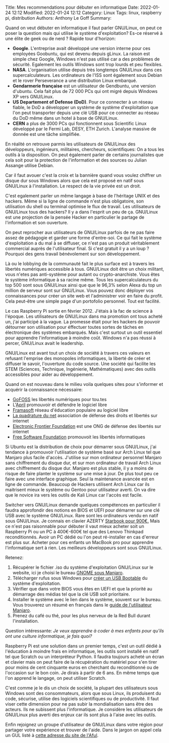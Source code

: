 ﻿Title: Mes recommendations pour débuter en informatique
Date: 2022-01-24 12:12
Modified: 2022-01-24 12:12
Category: Linux
Tags: linux, raspberry pi, distribution
Authors: Anthony Le Goff
Summary: 

Quand on veut débuter en informatique il faut parler GNU/Linux, on peut ce poser la question mais qui utilise le système d'exploitation? Es-ce réservé à une élite de geek ou de nerd ? Rapide tour d'horizon:  

*   **Google**. L'entreprise avait développé une version interne pour ces employées Goobuntu, qui est devenu depuis gLinux. La raison est simple chez Google, Windows n'est pas utilisé car a des problèmes de sécurité. Egalement les outils Windows sont trop lourds et peu flexibles.
*   **NASA**. L'organisation utilise depuis très longtemps GNU/Linux dans ces supercalculateurs. Les ordinateurs de l'ISS sont également sous Debian et le rover Perseverance a une distribution Linux embarqué.
*   **Gendarmerie française** est un utilisateur de Gendbuntu, une version d'ubuntu. Cela fait plus de 72 000 PCs qui ont migré depuis Windows XP vers GNU/Linux. 
*   **US Departement of Defense (DoD)**. Pour ce connecter à un réseau fiable, le DoD a développer un système de système d'exploitation que l'on peut transporter depuis une clé USB pour ce connecter au réseau du DoD même dans un hotel à base de GNU/Linux.
*   **CERN** a plus de 3000 PCs qui fonctionnent sous Scientific Linux développé par le Fermi Lab, DESY, ETH Zurich. L'analyse massive de donnée est une tâche simplifiée.

En réalité on retrouve parmis les utilisateurs de GNU/Linux des développeurs, ingénieurs, militaires, chercheurs, scientifiques: On a tous les outils à la disposition. On peut également parler de certains journalistes que cela soit pour la protection de l'information et des sources ou Julian Assange utilise Debian.

Car il faut avouer c'est la croix et la bannière quand vous voulez chiffrer un disque dur sous Windows alors que cela est proposé en natif sous GNU/Linux à l'installation. Le respect de la vie privée est un droit.

C'est egalement parler un même langage à base de l'héritage UNIX et des hackers. Même si la ligne de commande n'est plus obligatoire, son utilisation du shell ou terminal optimise le flux de travail. Les utilisateurs de GNU/Linux tous des hackers? Il y a dans l'esprit un peu de ça. GNU/Linux est une projection de la pensée Hacker en particulier le partage de l'information et son ouverture.

On peut reprocher aux utilisateurs de GNU/Linux parfois de ne pas faire assez de pédagogie et garder une forme d'entre-soi. Ce qui fait le système d'exploitation a du mal à se diffuser, ce n'est pas un produit véritablement commercial auprès de l'utilisateur final. Si c'est gratuit il y a un loup ? Pourquoi des gens travail bénévolement sur son développement.

Là ou le lobbying de la communauté fait le plus surface est à travers les libertés numériques accessible à tous. GNU/Linux doit être un choix militant, vous n'etes pas anti-système pour autant ou crypto-anarchiste. Vous êtes le système informatique à sa racine même. Tous les supercalculateurs du top 500 sont sous GNU/Linux ainsi que que le 96,3% selon Alexa du top un million de serveur sont sur GNU/Linux. Vous pouvez donc déployer vos connaissances pour créer un site web et l'administrer voir en faire du profit. Cela peut-être une simple page d'un portofolio personnel. Tout est facilité.

Le cas Raspberry Pi sortie en février 2012. J'étais à la fac de science à l'époque. Les utilisateurs de GNU/Linux dans ma promotion ont tous acheté un, j'ai participé à la vague. La promesse était pour les hackers de pouvoir détourner son utilisation pour éffectuer toutes sortes de tâches en électronique des systèmes embarqués. Mais c'est surtout un outil essentiel pour apprendre l'informatique à moindre coût. Windows n'a pas réussi à percer, GNU/Linux avait le leadership.

GNU/Linux est avant tout un choix de société à travers ces valeurs en refusant l'emprise des monopoles informatiques, la liberté de créer et diffuser le savoir, l'ouverture du code source. Une société qui facilite les STEM (Sciences, Technique, Ingénierie, Mathématiques) avec des outils accessibles pour aider au développement.

Quand on est nouveau dans le milieu voila quelques sites pour s'informer et acquérir la connaissance nécessaire:

*   [GoFOSS](https://gofoss.net/fr/) les libertés numériques pour tou.tes
*   L'[April](https://april.org/) promouvoir et défendre le logiciel libre
*   [Framasoft](https://framasoft.org/fr/) réseau d'éducation populaire au logiciel libre
*   [La quadrature du net](https://www.laquadrature.net/) association de défense des droits et libertés sur internet
*   [Electronic Frontier Foundation](https://www.eff.org/fr) est une ONG de défense des libertés sur internet
*   [Free Software Foundation](https://www.fsf.org/?set_language=fr) promouvoit les libertés informatiques

  

Si Ubuntu est la distribution de choix pour démarrer sous GNU/Linux, j'ai tendance à promouvoir l'utilisation de système basé sur Arch Linux tel que Manjaro plus facile d'accès. J'utilise sur mon ordinateur personnel Manjaro sans chiffrement du disque dur, et sur mon ordinateur de travail Arch Linux avec chiffrement du disque dur. Manjaro est plus stable, il y a moins de risque de faire planter le système sur une mise à jour. De plus tout peu ce faire avec une interface graphique. Seul la maintenance avancée est en ligne de commande. Beaucoup de Hackers utilisent Arch Linux car ils maitrisent mieux le système ou Gentoo pour utilisateur averti. On va dire que le novice ira vers les outils de Kali Linux car l'accès est facile.

Switcher vers GNU/Linux demande quelques compétences en particulier il faudra approfondir des notions en BIOS et UEFI pour démarrer sur une clé USB avec le système GNU/Linux. Rare sont les ordinateurs vendu en natif sous GNU/Linux. Je connais en clavier AZERTY [Starbook pour 900€.](https://starlabs.systems/pages/starbook) Mais ce n'est pas raisonnable pour débuter il vaut mieux acheter soit un Raspberry Pi ou un PC à 400€-600€ tel que des Lenovo Thinkpad reconditionnés. Avoir un PC dédié ou l'on peut ré-installer en cas d'erreur est plus sur. Acheter pour ces enfants un MacBook pro pour apprendre l'informatique sert à rien. Les meilleurs développeurs sont sous GNU/Linux.

Retenez:

1.  Récupérer le fichier .iso du système d'exploitation GNU/Linux sur le website, ici je choisi le bureau [GNOME sous Manjaro](https://manjaro.org/downloads/official/gnome/).
2.  Télécharger rufus sous Windows pour [créer un USB Bootable](https://lecrabeinfo.net/creer-cle-usb-installation-bootable-live-cd-linux-ubuntu-debian.html) du système d'exploitation.
3.  Vérifier que dans votre BIOS vous êtes en UEFI et que la priorité au démarrage des médias tel que la clé USB soit prioritaire. 
4.  Installer le système avec le lien dans le système, souvent sur le bureau. Vous trouverez un résumé en français dans le [guide de l'utilisateur Manjaro](https://free.nchc.org.tw/osdn//storage/g/m/ma/manjaro/Manjaro-User-Guide-French.pdf).
5.  Prenez du café ou thé, pour les plus nerveux de la Red Bull durant l'installation.

  

Question intéressante: _Je veux apprendre à coder à mes enfants pour qu'ils ont une culture informatique, je fais quoi?_

Raspberry Pi est une solution dans un premier temps, c'est un outil dédié à l'éducation à moindre frais en informatique, les outils sont installé en natif tel que Scratch ou un interpréteur Python. Il faudra toujours acheté un écran et clavier mais on peut faire de la récupération du matériel pour s'en tirer pour moins de cent cinquante euros en cherchant du reconditionné ou de l'occasion sur le bon coin. Je dirais à partir de 6 ans. En même temps que l'on apprend le langage, on peut utiliser Scratch.

C'est comme je le dis un choix de société, la plupart des utilisateurs sous Windows sont des consommateurs, alors que sous Linux, ils produisent du code, sécurise, utilise des logiciels scientifiques ou de productivité. Il faut viser cette dimension pour ne pas subir la mondialisation sans être des acteurs. Ils ne subissent plus l'informatique. Je considère les utilisateurs de GNU/Linux plus averti des enjeux car ils sont plus à l'aise avec les outils.

Enfin rejoignez un groupe d'utilisateur de GNU/Linux dans votre région pour partager votre expérience et trouver de l'aide. Dans le jargon on appel cela un GUL listé à [cette adresse du site de l'Aful](https://aful.org/gul/).
